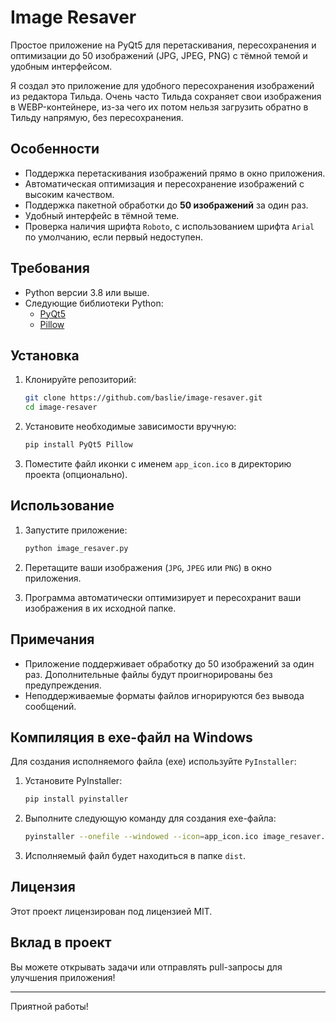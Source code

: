 # Image Resaver

Простое приложение на PyQt5 для перетаскивания, пересохранения и оптимизации до 50 изображений (JPG, JPEG, PNG) с тёмной темой и удобным интерфейсом.

Я создал это приложение для удобного пересохранения изображений из редактора Тильда. Очень часто Тильда сохраняет свои изображения в WEBP-контейнере, из-за чего их потом нельзя загрузить обратно в Тильду напрямую, без пересохранения.

## Особенности

- Поддержка перетаскивания изображений прямо в окно приложения.
- Автоматическая оптимизация и пересохранение изображений с высоким качеством.
- Поддержка пакетной обработки до **50 изображений** за один раз.
- Удобный интерфейс в тёмной теме.
- Проверка наличия шрифта `Roboto`, с использованием шрифта `Arial` по умолчанию, если первый недоступен.

## Требования

- Python версии 3.8 или выше.
- Следующие библиотеки Python:
  - [PyQt5](https://pypi.org/project/PyQt5/)
  - [Pillow](https://pypi.org/project/Pillow/)

## Установка

1. Клонируйте репозиторий:

   ```bash
   git clone https://github.com/baslie/image-resaver.git
   cd image-resaver
   ```

2. Установите необходимые зависимости вручную:

   ```bash
   pip install PyQt5 Pillow
   ```

3. Поместите файл иконки с именем `app_icon.ico` в директорию проекта (опционально).

## Использование

1. Запустите приложение:

   ```bash
   python image_resaver.py
   ```

2. Перетащите ваши изображения (`JPG`, `JPEG` или `PNG`) в окно приложения.

3. Программа автоматически оптимизирует и пересохранит ваши изображения в их исходной папке.

## Примечания

- Приложение поддерживает обработку до 50 изображений за один раз. Дополнительные файлы будут проигнорированы без предупреждения.
- Неподдерживаемые форматы файлов игнорируются без вывода сообщений.

## Компиляция в exe-файл на Windows

Для создания исполняемого файла (exe) используйте `PyInstaller`:

1. Установите PyInstaller:

   ```bash
   pip install pyinstaller
   ```

2. Выполните следующую команду для создания exe-файла:

   ```bash
   pyinstaller --onefile --windowed --icon=app_icon.ico image_resaver.py
   ```

3. Исполняемый файл будет находиться в папке `dist`.

## Лицензия

Этот проект лицензирован под лицензией MIT.

## Вклад в проект

Вы можете открывать задачи или отправлять pull-запросы для улучшения приложения!

---
Приятной работы!
